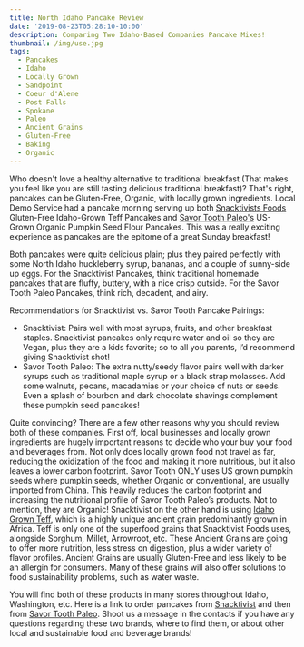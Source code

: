 ```yaml
---
title: North Idaho Pancake Review
date: '2019-08-23T05:28:10-10:00'
description: Comparing Two Idaho-Based Companies Pancake Mixes!
thumbnail: /img/use.jpg
tags:
  - Pancakes
  - Idaho
  - Locally Grown
  - Sandpoint
  - Coeur d'Alene
  - Post Falls
  - Spokane
  - Paleo
  - Ancient Grains
  - Gluten-Free
  - Baking
  - Organic
---
```

Who doesn't love a healthy alternative to traditional breakfast (That makes you feel like you are still tasting delicious traditional breakfast)? That's right, pancakes can be Gluten-Free, Organic, with locally grown ingredients. Local Demo Service had a pancake morning serving up both [Snacktivists Foods](snacktivistfoods.com) Gluten-Free Idaho-Grown Teff Pancakes and [Savor Tooth Paleo's](savortoothpaleo.com) US-Grown Organic Pumpkin Seed Flour Pancakes. This was a really exciting experience as pancakes are the epitome of a great Sunday breakfast!

Both pancakes were quite delicious plain; plus they paired perfectly with some North Idaho huckleberry syrup, bananas, and a couple of sunny-side up eggs. For the Snacktivist Pancakes, think traditional homemade pancakes that are fluffy, buttery, with a nice crisp outside. For the Savor Tooth Paleo Pancakes, think rich, decadent, and airy. 



Recommendations for Snacktivist vs. Savor Tooth Pancake Pairings:

* Snacktivist: Pairs well with most syrups, fruits, and other breakfast staples. Snacktivist pancakes only require water and oil so they are Vegan, plus they are a kids favorite; so to all you parents, I’d recommend giving Snacktivist shot! 
* Savor Tooth Paleo: The extra nutty/seedy flavor pairs well with darker syrups such as traditional maple syrup or a black strap molasses. Add some walnuts, pecans, macadamias or your choice of nuts or seeds. Even a splash of bourbon and dark chocolate shavings complement these pumpkin seed pancakes!



Quite convincing? There are a few other reasons why you should review both of these companies. First off, local businesses and locally grown ingredients are hugely important reasons to decide who your buy your food and beverages from. Not only does locally grown food not travel as far, reducing the oxidization of the food and making it more nutritious, but it also leaves a lower carbon footprint. Savor Tooth ONLY uses US grown pumpkin seeds where pumpkin seeds, whether Organic or conventional, are usually imported from China. This heavily reduces the carbon footprint and increasing the nutritional profile of Savor Tooth Paleo’s products. Not to mention, they are Organic! Snacktivist on the other hand is using [Idaho Grown Teff](https://teffco.com/what-is-teff/), which is a highly unique ancient grain predominantly grown in Africa. Teff is only one of the superfood grains that Snacktivist Foods uses, alongside Sorghum, Millet, Arrowroot, etc. These Ancient Grains are going to offer more nutrition, less stress on digestion, plus a wider variety of flavor profiles. Ancient Grains are usually Gluten-Free and less likely to be an allergin for consumers. Many of these grains will also offer solutions to food sustainability problems, such as water waste.



You will find both of these products in many stores throughout Idaho, Washington, etc. Here is a link to order pancakes from [Snacktivist](https://snacktivistfoods.com/collections/frontpage/products/light-and-fluffy-pancake-and-waffle-mix-8-oz) and then from [Savor Tooth Paleo](https://savortoothpaleo.com/product/savor-tooth-paleo-pancake-mix/). Shoot us a message in the contacts if you have any questions regarding these two brands, where to find them, or about other local and sustainable food and beverage brands!
